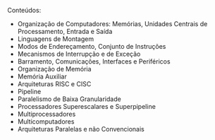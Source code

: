 Conteúdos:

- Organização de Computadores: Memórias, Unidades Centrais de Processamento, Entrada e Saída
- Linguagens de Montagem
- Modos de Endereçamento, Conjunto de Instruções
- Mecanismos de Interrupção e de Exceção
- Barramento, Comunicações, Interfaces e Periféricos
- Organização de Memória
- Memória Auxiliar
- Arquiteturas RISC e CISC
- Pipeline
- Paralelismo de Baixa Granularidade
- Processadores Superescalares e Superpipeline
- Multiprocessadores
- Multicomputadores
- Arquiteturas Paralelas e não Convencionais
